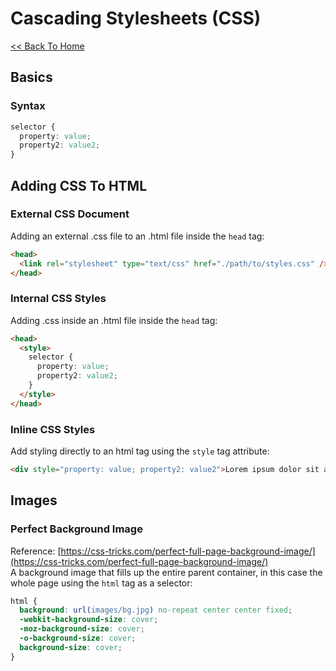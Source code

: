 # Cascading Stylesheets (CSS)
[<< Back To Home](../README.md)

## Basics

### Syntax
```css
selector {
  property: value;
  property2: value2;
}
```

## Adding CSS To HTML

### External CSS Document
Adding an external .css file to an .html file inside the `head` tag:
```html
<head>
  <link rel="stylesheet" type="text/css" href="./path/to/styles.css" />
</head>
```

### Internal CSS Styles
Adding .css inside an .html file inside the `head` tag:
```html
<head>
  <style>
    selector {
      property: value;
      property2: value2;
    }
  </style>
</head>
```

### Inline CSS Styles
Add styling directly to an html tag using the `style` tag attribute:
```html
<div style="property: value; property2: value2">Lorem ipsum dolor sit amet, consectetur adipiscing elit.</div>
```

## Images

### Perfect Background Image
Reference: [https://css-tricks.com/perfect-full-page-background-image/](https://css-tricks.com/perfect-full-page-background-image/)  
A background image that fills up the entire parent container, in this case the whole page using the `html` tag as a selector:
```css
html { 
  background: url(images/bg.jpg) no-repeat center center fixed; 
  -webkit-background-size: cover;
  -moz-background-size: cover;
  -o-background-size: cover;
  background-size: cover;
}
```